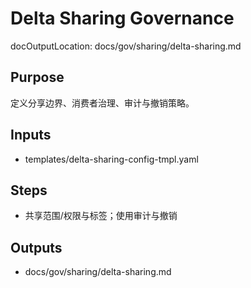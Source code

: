 # Delta Sharing Governance

docOutputLocation: docs/gov/sharing/delta-sharing.md

## Purpose

定义分享边界、消费者治理、审计与撤销策略。

## Inputs

- templates/delta-sharing-config-tmpl.yaml

## Steps

- 共享范围/权限与标签；使用审计与撤销

## Outputs

- docs/gov/sharing/delta-sharing.md
